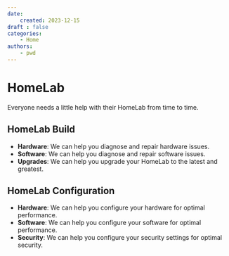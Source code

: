 ```yaml
---
date:
    created: 2023-12-15
draft : false
categories:
    - Home
authors:
    - pwd
---
```


# HomeLab

Everyone needs a little help with their HomeLab from time to time.

<!-- more -->

## HomeLab Build
- **Hardware**: We can help you diagnose and repair hardware issues.
- **Software**: We can help you diagnose and repair software issues.
- **Upgrades**: We can help you upgrade your HomeLab to the latest and greatest.

## HomeLab Configuration
- **Hardware**: We can help you configure your hardware for optimal performance.
- **Software**: We can help you configure your software for optimal performance.
- **Security**: We can help you configure your security settings for optimal security.